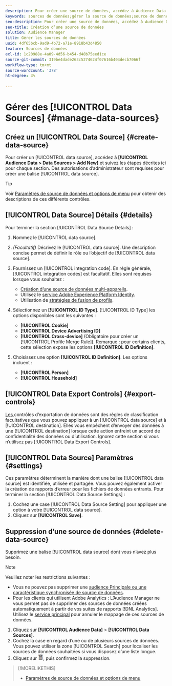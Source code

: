 ```yaml
---
description: Pour créer une source de données, accédez à Audience Data > Data Sources > Add New et suivez les étapes décrites ici pour chaque section. Des autorisations d’administrateur sont requises pour créer une source de données.
keywords: sources de données;gérer la source de données;source de données audience manager
seo-description: Pour créer une source de données, accédez à Audience Data > Data Sources > Add New et suivez les étapes décrites ici pour chaque section. Des autorisations d’administrateur sont requises pour créer une source de données.
seo-title: Création d’une source de données
solution: Audience Manager
title: Gérer les sources de données
uuid: 4df65bcb-9ad9-4b72-a71e-8918b43d4850
feature: Sources de données
exl-id: 1c20988e-4a09-4d56-b454-d48b75eed1ce
source-git-commit: 319be4dade263c5274624f07616b404decb7066f
workflow-type: tm+mt
source-wordcount: '378'
ht-degree: 3%

---
```


# Gérer des [!UICONTROL Data Sources] {#manage-data-sources}

## Créez un [!UICONTROL Data Source] {#create-data-source}

Pour créer un [!UICONTROL data source], accédez à **[!UICONTROL Audience Data > Data Sources > Add New]** et suivez les étapes décrites ici pour chaque section. Des autorisations d’administrateur sont requises pour créer une balise [!UICONTROL data source].

<!-- create-datasource.xml -->

>[!TIP]
>
>Voir [Paramètres de source de données et options de menu](../features/datasources-list-and-settings.md#settings-menu-options) pour obtenir des descriptions de ces différents contrôles.

## [!UICONTROL Data Source] Détails {#details}

Pour terminer la section [!UICONTROL Data Source Details] :

1. Nommez le [!UICONTROL data source].
1. *(Facultatif)* Décrivez le  [!UICONTROL data source]. Une description concise permet de définir le rôle ou l’objectif de [!UICONTROL data source].
1. Fournissez un [!UICONTROL integration code]. En règle générale, [!UICONTROL integration codes] est facultatif. Elles sont requises lorsque vous souhaitez :

   * [Création d’une source de données multi-appareils](../features/profile-merge-rules/merge-rules-start.md#create-data-source).
   * Utilisez le [service Adobe Experience Platform Identity](https://experienceleague.adobe.com/docs/id-service/using/home.html).
   * Utilisation de [stratégies de fusion de profils](../features/profile-merge-rules/merge-rules-start.md).

1. Sélectionnez un **[!UICONTROL ID Type]**. [!UICONTROL ID Type] les options disponibles sont les suivantes :

   * **[!UICONTROL Cookie]**
   * **[!UICONTROL Device Advertising ID]**
   * **[!UICONTROL Cross-device]** (Obligatoire pour créer un  [!UICONTROL Profile Merge Rule]). Remarque : pour certains clients, cette sélection expose les options **[!UICONTROL ID Definition]**.

1. Choisissez une option **[!UICONTROL ID Definition]**. Les options incluent :

   * **[!UICONTROL Person]**
   * **[!UICONTROL Household]**

## [!UICONTROL Data Export Controls] {#export-controls}

[Les ](../features/data-export-controls.md) contrôles d’exportation de données sont des règles de classification facultatives que vous pouvez appliquer à un  [!UICONTROL data source] et à  [!UICONTROL destination]. Elles vous empêchent d’envoyer des données à une [!UICONTROL destination] lorsque cette action enfreint un accord de confidentialité des données ou d’utilisation. Ignorez cette section si vous n’utilisez pas [!UICONTROL Data Export Controls].

## [!UICONTROL Data Source] Paramètres {#settings}

Ces paramètres déterminent la manière dont une balise [!UICONTROL data source] est identifiée, utilisée et partagée. Vous pouvez également activer la création de rapports d’erreur pour les fichiers de données entrants. Pour terminer la section [!UICONTROL Data Source Settings] :

1. Cochez une case [!UICONTROL Data Source Setting] pour appliquer une option à votre [!UICONTROL data source].
2. Cliquez sur **[!UICONTROL Save]**.

## Suppression d’une source de données {#delete-data-source}

<!-- t_datasource_delete.xml -->

Supprimez une balise [!UICONTROL data source] dont vous n’avez plus besoin.

>[!NOTE]
>
>Veuillez noter les restrictions suivantes :
>
>* Vous ne pouvez pas supprimer une [audience Principale ou une caractéristique synchronisée de source de données](../features/traits/client-activity-synced-audience-traits.md).
>* Pour les clients qui utilisent Adobe Analytics : L’Audience Manager ne vous permet pas de supprimer des sources de données créées automatiquement à partir de vos suites de rapports [!DNL Analytics]. Utilisez le [service principal](https://experienceleague.adobe.com/docs/core-services/interface/about-core-services/core-services-landing.html) pour annuler le mappage de ces sources de données.


1. Cliquez sur **[!UICONTROL Audience Data]** > **[!UICONTROL Data Sources]**.
1. Cochez la case en regard d’une ou de plusieurs sources de données.
Vous pouvez utiliser la zone [!UICONTROL Search] pour localiser les sources de données souhaitées si vous disposez d’une liste longue.
1. Cliquez sur ![](assets/icon_trash.png), puis confirmez la suppression.


>[!MORELIKETHIS]
>
>* [Paramètres de source de données et options de menu](../features/datasources-list-and-settings.md#settings-menu-options)

